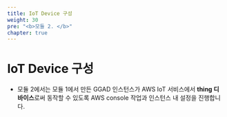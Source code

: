 ```yaml
---
title: IoT Device 구성 
weight: 30
pre: "<b>모듈 2. </b>"
chapter: true
---
```


# IoT Device 구성

- 모듈 2에서는 모듈 1에서 만든 GGAD 인스턴스가 AWS IoT 서비스에서 **thing 디바이스**로써 동작할 수 있도록 AWS console 작업과 인스턴스 내 설정을 진행합니다. 

